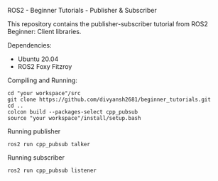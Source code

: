 ROS2 - Beginner Tutorials - Publisher & Subscriber

This repository contains the publisher-subscriber tutorial from ROS2 Beginner: Client libraries.

Dependencies:
<ul>
<li> Ubuntu 20.04 </li>
<li> ROS2 Foxy Fitzroy </li>
</ul>

Compiling and Running:
```
cd "your workspace"/src
git clone https://github.com/divyansh2681/beginner_tutorials.git
cd ..
colcon build --packages-select cpp_pubsub
source "your workspace"/install/setup.bash
```

Running publisher
```
ros2 run cpp_pubsub talker
```
Running subscriber
```
ros2 run cpp_pubsub listener 
```
